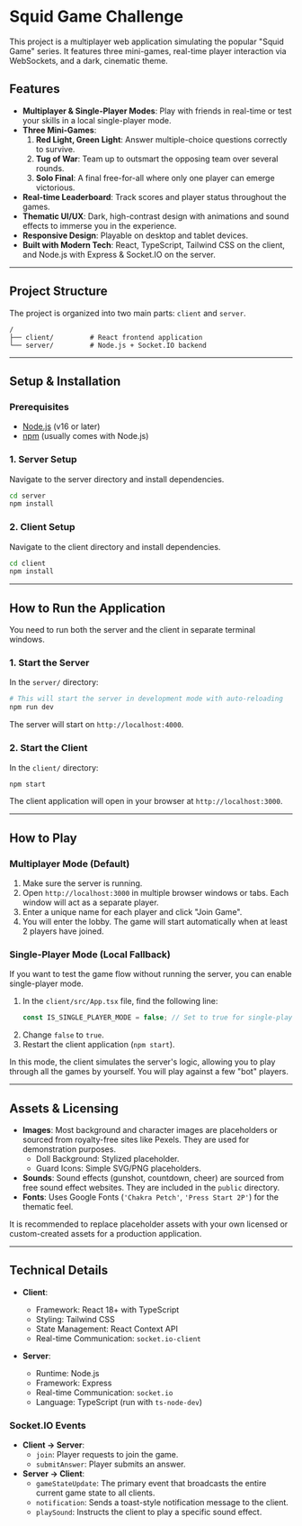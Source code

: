 
# Squid Game Challenge

This project is a multiplayer web application simulating the popular "Squid Game" series. It features three mini-games, real-time player interaction via WebSockets, and a dark, cinematic theme.

## Features

- **Multiplayer & Single-Player Modes**: Play with friends in real-time or test your skills in a local single-player mode.
- **Three Mini-Games**:
    1.  **Red Light, Green Light**: Answer multiple-choice questions correctly to survive.
    2.  **Tug of War**: Team up to outsmart the opposing team over several rounds.
    3.  **Solo Final**: A final free-for-all where only one player can emerge victorious.
- **Real-time Leaderboard**: Track scores and player status throughout the games.
- **Thematic UI/UX**: Dark, high-contrast design with animations and sound effects to immerse you in the experience.
- **Responsive Design**: Playable on desktop and tablet devices.
- **Built with Modern Tech**: React, TypeScript, Tailwind CSS on the client, and Node.js with Express & Socket.IO on the server.

---

## Project Structure

The project is organized into two main parts: `client` and `server`.

```
/
├── client/         # React frontend application
└── server/         # Node.js + Socket.IO backend
```

---

## Setup & Installation

### Prerequisites

- [Node.js](https://nodejs.org/) (v16 or later)
- [npm](https://www.npmjs.com/) (usually comes with Node.js)

### 1. Server Setup

Navigate to the server directory and install dependencies.

```bash
cd server
npm install
```

### 2. Client Setup

Navigate to the client directory and install dependencies.

```bash
cd client
npm install
```

---

## How to Run the Application

You need to run both the server and the client in separate terminal windows.

### 1. Start the Server

In the `server/` directory:

```bash
# This will start the server in development mode with auto-reloading
npm run dev
```

The server will start on `http://localhost:4000`.

### 2. Start the Client

In the `client/` directory:

```bash
npm start
```

The client application will open in your browser at `http://localhost:3000`.

---

## How to Play

### Multiplayer Mode (Default)

1.  Make sure the server is running.
2.  Open `http://localhost:3000` in multiple browser windows or tabs. Each window will act as a separate player.
3.  Enter a unique name for each player and click "Join Game".
4.  You will enter the lobby. The game will start automatically when at least 2 players have joined.

### Single-Player Mode (Local Fallback)

If you want to test the game flow without running the server, you can enable single-player mode.

1.  In the `client/src/App.tsx` file, find the following line:
    ```typescript
    const IS_SINGLE_PLAYER_MODE = false; // Set to true for single-player
    ```
2.  Change `false` to `true`.
3.  Restart the client application (`npm start`).

In this mode, the client simulates the server's logic, allowing you to play through all the games by yourself. You will play against a few "bot" players.

---

## Assets & Licensing

- **Images**: Most background and character images are placeholders or sourced from royalty-free sites like Pexels. They are used for demonstration purposes.
  - Doll Background: Stylized placeholder.
  - Guard Icons: Simple SVG/PNG placeholders.
- **Sounds**: Sound effects (gunshot, countdown, cheer) are sourced from free sound effect websites. They are included in the `public` directory.
- **Fonts**: Uses Google Fonts (`'Chakra Petch'`, `'Press Start 2P'`) for the thematic feel.

It is recommended to replace placeholder assets with your own licensed or custom-created assets for a production application.

---

## Technical Details

- **Client**:
  - Framework: React 18+ with TypeScript
  - Styling: Tailwind CSS
  - State Management: React Context API
  - Real-time Communication: `socket.io-client`

- **Server**:
  - Runtime: Node.js
  - Framework: Express
  - Real-time Communication: `socket.io`
  - Language: TypeScript (run with `ts-node-dev`)

### Socket.IO Events

- **Client -> Server**:
  - `join`: Player requests to join the game.
  - `submitAnswer`: Player submits an answer.
- **Server -> Client**:
  - `gameStateUpdate`: The primary event that broadcasts the entire current game state to all clients.
  - `notification`: Sends a toast-style notification message to the client.
  - `playSound`: Instructs the client to play a specific sound effect.
